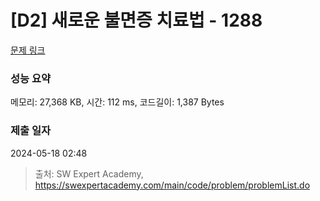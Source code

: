 # [D2] 새로운 불면증 치료법 - 1288 

[문제 링크](https://swexpertacademy.com/main/code/problem/problemDetail.do?contestProbId=AV18_yw6I9MCFAZN) 

### 성능 요약

메모리: 27,368 KB, 시간: 112 ms, 코드길이: 1,387 Bytes

### 제출 일자

2024-05-18 02:48



> 출처: SW Expert Academy, https://swexpertacademy.com/main/code/problem/problemList.do
